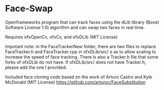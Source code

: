 # Face-Swap

Openframeworks program that can track faces using the dLib library (Boost Software License 1.0) algorithm and can swap two faces in real time. 

Requires ofxOpenCv, ofxCv, and ofxDLib (MIT License)

Impotant note: in the FaceTrackerNew folder, there are two files to replace FaceTracker.h and FaceTracker.cpp in ofxDLib/src/ o as to allow scaling to increase the speed of face tracking. There is also a Tracker.h file that some forks of ofxDLib do not have. If ofxDLib/src/ does not have Tracker.h, please add the one I provided. 

Included face cloning code based on the work of Arturo Castro and Kyle McDonald (MIT License) https://github.com/arturoc/FaceSubstitution
